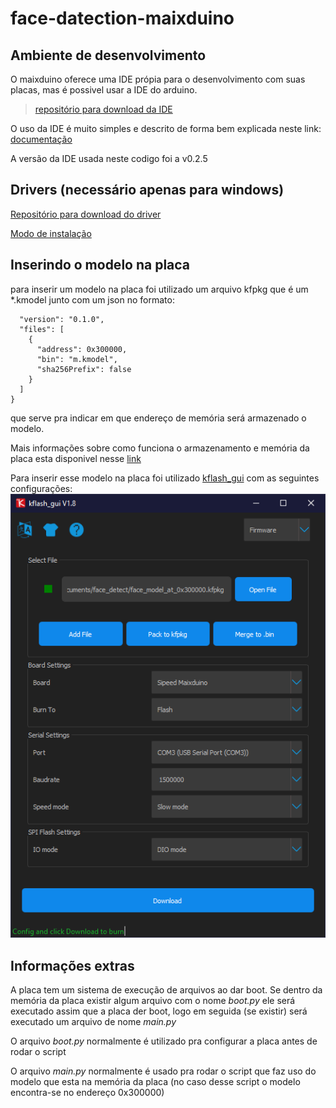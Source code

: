 # face-datection-maixduino

## Ambiente de desenvolvimento
O maixduino oferece uma IDE própia para o desenvolvimento com suas placas, mas é possivel usar a IDE do arduino.
> [repositório para download da IDE](https://dl.sipeed.com/MAIX/MaixPy/ide/)

O uso da IDE é muito simples e descrito de forma bem explicada neste link: [documentação](https://wiki.sipeed.com/soft/maixpy/en/get_started/env_maixpyide.html)

A versão da IDE usada neste codigo foi a v0.2.5
## Drivers (necessário apenas para windows)
[Repositório para download do driver](https://dl.sipeed.com/MAIX/tools/driver)

[Modo de instalação](https://wiki.sipeed.com/soft/maixpy/en/get_started/install_driver/duino.html)

## Inserindo o modelo na placa
para inserir um modelo na placa foi utilizado um arquivo kfpkg que é um *.kmodel junto com um json no formato: 
```
  "version": "0.1.0",
  "files": [
    {
      "address": 0x300000,
      "bin": "m.kmodel",
      "sha256Prefix": false
    }
  ]
}
```
que serve pra indicar em que endereço de memória será armazenado o modelo. 

Mais informações sobre como funciona o armazenamento e memória da placa esta disponivel nesse [link](https://wiki.sipeed.com/soft/maixpy/en/get_started/get_started_fs.html)

Para inserir esse modelo na placa foi utilizado [kflash_gui](https://github.com/sipeed/kflash_gui/releases) com as seguintes configurações:
![](img/kflash_gui.png)

## Informações extras
A placa tem um sistema de execução de arquivos ao dar boot. Se dentro da memória da placa existir algum arquivo com o nome *boot.py* ele será executado assim que a placa der boot, logo em seguida (se existir) será executado um arquivo de nome *main.py*

O arquivo *boot.py* normalmente é utilizado pra configurar a placa antes de rodar o script 

O arquivo *main.py* normalmente é usado pra rodar o script que faz uso do modelo que esta na memória da placa (no caso desse script o modelo encontra-se no endereço 0x300000)




